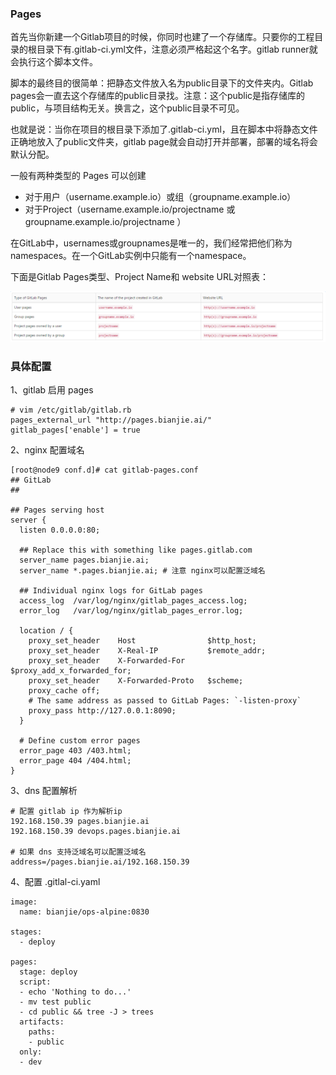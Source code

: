 ### Pages

首先当你新建一个Gitlab项目的时候，你同时也建了一个存储库。只要你的工程目录的根目录下有.gitlab-ci.yml文件，注意必须严格起这个名字。gitlab runner就会执行这个脚本文件。

脚本的最终目的很简单：把静态文件放入名为public目录下的文件夹内。Gitlab pages会一直去这个存储库的public目录找。注意：这个public是指存储库的public，与项目结构无关。换言之，这个public目录不可见。

也就是说：当你在项目的根目录下添加了.gitlab-ci.yml，且在脚本中将静态文件正确地放入了public文件夹，gitlab page就会自动打开并部署，部署的域名将会默认分配。

一般有两种类型的 Pages 可以创建

- 对于用户（username.example.io）或组（groupname.example.io）
- 对于Project（username.example.io/projectname 或 groupname.example.io/projectname ）

在GitLab中，usernames或groupnames是唯一的，我们经常把他们称为namespaces。在一个GitLab实例中只能有一个namespace。

下面是Gitlab Pages类型、Project Name和 website URL对照表：

![img](pages.assets/au92vna845.png)

### 具体配置

1、gitlab 启用 pages

```
# vim /etc/gitlab/gitlab.rb
pages_external_url "http://pages.bianjie.ai/"
gitlab_pages['enable'] = true
```

2、nginx 配置域名

```
[root@node9 conf.d]# cat gitlab-pages.conf 
## GitLab
##

## Pages serving host
server {
  listen 0.0.0.0:80;

  ## Replace this with something like pages.gitlab.com
  server_name pages.bianjie.ai;
  server_name *.pages.bianjie.ai; # 注意 nginx可以配置泛域名

  ## Individual nginx logs for GitLab pages
  access_log  /var/log/nginx/gitlab_pages_access.log;
  error_log   /var/log/nginx/gitlab_pages_error.log;

  location / {
    proxy_set_header    Host                $http_host;
    proxy_set_header    X-Real-IP           $remote_addr;
    proxy_set_header    X-Forwarded-For     $proxy_add_x_forwarded_for;
    proxy_set_header    X-Forwarded-Proto   $scheme;
    proxy_cache off;
    # The same address as passed to GitLab Pages: `-listen-proxy`
    proxy_pass http://127.0.0.1:8090;
  }

  # Define custom error pages
  error_page 403 /403.html;
  error_page 404 /404.html;
}

```

3、dns 配置解析

```
# 配置 gitlab ip 作为解析ip
192.168.150.39 pages.bianjie.ai
192.168.150.39 devops.pages.bianjie.ai

# 如果 dns 支持泛域名可以配置泛域名
address=/pages.bianjie.ai/192.168.150.39
```

4、配置 .gitlal-ci.yaml

```
image:
  name: bianjie/ops-alpine:0830

stages:
  - deploy

pages:
  stage: deploy
  script:
  - echo 'Nothing to do...'
  - mv test public
  - cd public && tree -J > trees
  artifacts:
    paths:
    - public
  only:
  - dev
```


